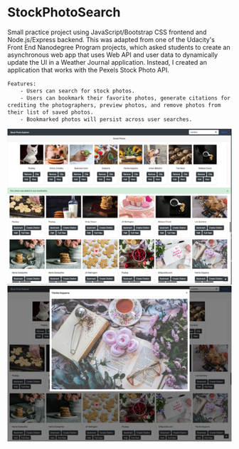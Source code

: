 # StockPhotoSearch

Small practice project using JavaScript/Bootstrap CSS frontend and Node.js/Express backend. This was adapted from one of the Udacity's Front End Nanodegree Program projects, which asked students to create an asynchronous web app that uses Web API and user data to dynamically update the UI in a Weather Journal application. Instead, I created an application that works with the Pexels Stock Photo API. 

    Features:
        - Users can search for stock photos. 
        - Users can bookmark their favorite photos, generate citations for crediting the photographers, preview photos, and remove photos from their list of saved photos.
        - Bookmarked photos will persist across user searches.

<img src="./img/StockPhotoExplorer.png"/>
<img src="./img/StockPhotoExplorer2.png"/>
